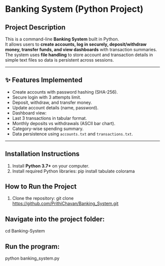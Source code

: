 #  Banking System (Python Project)

##  Project Description
This is a command-line **Banking System** built in Python.  
It allows users to **create accounts, log in securely, deposit/withdraw money, transfer funds, and view dashboards** with transaction summaries.  
The system uses **file handling** to store account and transaction details in simple text files so data is persistent across sessions.

---

## ✨ Features Implemented
-  Create accounts with password hashing (SHA-256).
-  Secure login with 3 attempts limit.
-  Deposit, withdraw, and transfer money.
-  Update account details (name, password).
-  Dashboard view:
  - Last 3 transactions in tabular format.
  - Monthly deposits vs withdrawals (ASCII bar chart).
  - Category-wise spending summary.
- Data persistence using `accounts.txt` and `transactions.txt`.

---

## Installation Instructions
1. Install **Python 3.7+** on your computer.
2. Install required Python libraries:
   pip install tabulate colorama

## How to Run the Project
1. Clone the repository:
   git clone https://github.com/PrithiChavan/Banking_System.git

## Navigate into the project folder:
cd Banking-System

## Run the program:

python banking_system.py
